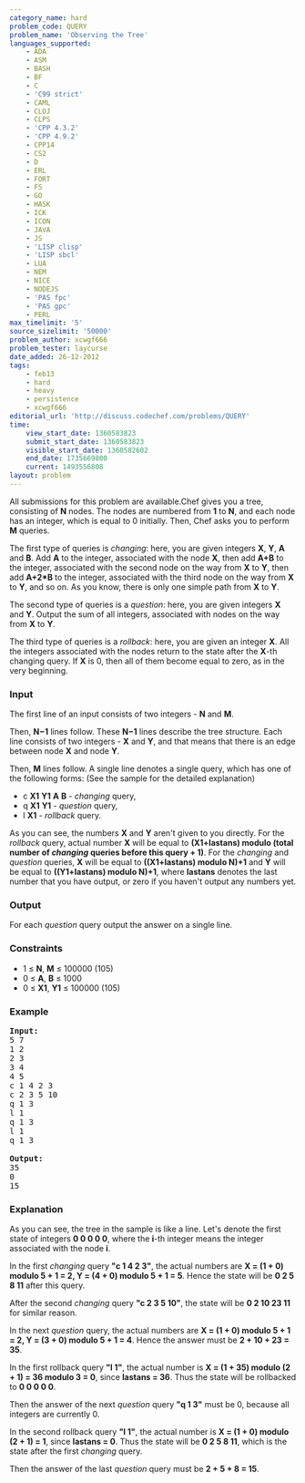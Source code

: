 ```yaml
---
category_name: hard
problem_code: QUERY
problem_name: 'Observing the Tree'
languages_supported:
    - ADA
    - ASM
    - BASH
    - BF
    - C
    - 'C99 strict'
    - CAML
    - CLOJ
    - CLPS
    - 'CPP 4.3.2'
    - 'CPP 4.9.2'
    - CPP14
    - CS2
    - D
    - ERL
    - FORT
    - FS
    - GO
    - HASK
    - ICK
    - ICON
    - JAVA
    - JS
    - 'LISP clisp'
    - 'LISP sbcl'
    - LUA
    - NEM
    - NICE
    - NODEJS
    - 'PAS fpc'
    - 'PAS gpc'
    - PERL
max_timelimit: '5'
source_sizelimit: '50000'
problem_author: xcwgf666
problem_tester: laycurse
date_added: 26-12-2012
tags:
    - feb13
    - hard
    - heavy
    - persistence
    - xcwgf666
editorial_url: 'http://discuss.codechef.com/problems/QUERY'
time:
    view_start_date: 1360583823
    submit_start_date: 1360583823
    visible_start_date: 1360582602
    end_date: 1735669800
    current: 1493556808
layout: problem
---
```

All submissions for this problem are available.Chef gives you a tree, consisting of **N** nodes. The nodes are numbered from **1** to **N**, and each node has an integer, which is equal to 0 initially. Then, Chef asks you to perform **M** queries.

The first type of queries is *changing*: here, you are given integers **X**, **Y**, **A** and **B**. Add **A** to the integer, associated with the node **X**, then add **A+B** to the integer, associated with the second node on the way from **X** to **Y**, then add **A+2\*B** to the integer, associated with the third node on the way from **X** to **Y**, and so on. As you know, there is only one simple path from **X** to **Y**.

The second type of queries is a *question*: here, you are given integers **X** and **Y**. Output the sum of all integers, associated with nodes on the way from **X** to **Y**.

The third type of queries is a *rollback*: here, you are given an integer **X**. All the integers associated with the nodes return to the state after the **X**-th changing query. If **X** is 0, then all of them become equal to zero, as in the very beginning.

### Input

The first line of an input consists of two integers - **N** and **M**.

Then, **N−1** lines follow. These **N−1** lines describe the tree structure. Each line consists of two integers - **X** and **Y**, and that means that there is an edge between node **X** and node **Y**.

Then, **M** lines follow. A single line denotes a single query, which has one of the following forms: (See the sample for the detailed explanation)

- c **X1** **Y1** **A** **B** - *changing* query,
- q **X1** **Y1** - *question* query,
- l **X1** - *rollback* query.

As you can see, the numbers **X** and **Y** aren't given to you directly. For the *rollback* query, actual number **X** will be equal to **(X1+lastans) modulo (total number of *changing* queries before this query + 1)**. For the *changing* and *question* queries, **X** will be equal to **((X1+lastans) modulo N)+1** and **Y** will be equal to **((Y1+lastans) modulo N)+1**, where **lastans** denotes the last number that you have output, or zero if you haven't output any numbers yet.

### Output

For each *question* query output the answer on a single line.

### Constraints

- 1 ≤ **N**, **M** ≤ 100000 (105)
- 0 ≤ **A**, **B** ≤ 1000
- 0 ≤ **X1**, **Y1** ≤ 100000 (105)

### Example

<pre>
<b>Input:</b>
5 7
1 2
2 3
3 4
4 5
c 1 4 2 3
c 2 3 5 10
q 1 3
l 1
q 1 3
l 1
q 1 3

<b>Output:</b>
35
0
15
</pre>
### Explanation

As you can see, the tree in the sample is like a line. Let's denote the first state of integers **0 0 0 0 0**, where the **i**-th integer means the integer associated with the node **i**.

In the first *changing* query **"c 1 4 2 3"**, the actual numbers are **X = (1 + 0) modulo 5 + 1 = 2, Y = (4 + 0) modulo 5 + 1 = 5**. Hence the state will be **0 2 5 8 11** after this query.

After the second *changing* query **"c 2 3 5 10"**, the state will be **0 2 10 23 11** for similar reason.

In the next *question* query, the actual numbers are **X = (1 + 0) modulo 5 + 1 = 2, Y = (3 + 0) modulo 5 + 1 = 4**. Hence the answer must be **2 + 10 + 23 = 35**.

In the first rollback query **"l 1"**, the actual number is **X = (1 + 35) modulo (2 + 1) = 36 modulo 3 = 0**, since **lastans = 36**. Thus the state will be rollbacked to **0 0 0 0 0**.

Then the answer of the next *question* query **"q 1 3"** must be 0, because all integers are currently 0.

In the second rollback query **"l 1"**, the actual number is **X = (1 + 0) modulo (2 + 1) = 1**, since **lastans = 0**. Thus the state will be **0 2 5 8 11**, which is the state after the first *changing* query.

Then the answer of the last *question* query must be **2 + 5 + 8 = 15**.
